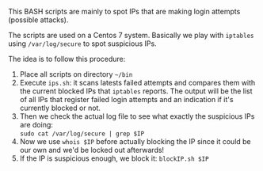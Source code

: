 This BASH scripts are mainly to spot IPs that are making login attempts (possible attacks).

The scripts are used on a Centos 7 system. Basically we play with <code>iptables</code> using <code>/var/log/secure</code> to spot suspicious IPs.

The idea is to follow this procedure:
<ol>
    <li>Place all scripts on directory <code>~/bin</code></li>
    <li>Execute <code>ips.sh</code>: it scans latests failed attempts and compares them with the current blocked IPs that <code>iptables</code> reports. The output will be the list of all IPs that register failed login attempts and an indication if it's currently blocked or not.</li>
    <li>Then we check the actual log file to see what exactly the suspicious IPs are doing:<br />
        <code>sudo cat /var/log/secure | grep $IP</code>
    </li>
    <li>Now we use <code>whois $IP</code> before actually blocking the IP since it could be our own and we'd be locked out afterwards!</li>
    <li>If the IP is suspicious enough, we block it: <code>blockIP.sh $IP</code></li>
</ol>
